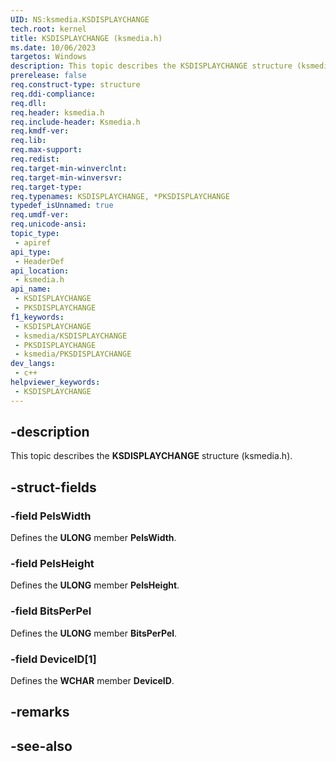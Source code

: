 ```yaml
---
UID: NS:ksmedia.KSDISPLAYCHANGE
tech.root: kernel
title: KSDISPLAYCHANGE (ksmedia.h)
ms.date: 10/06/2023
targetos: Windows
description: This topic describes the KSDISPLAYCHANGE structure (ksmedia.h).
prerelease: false
req.construct-type: structure
req.ddi-compliance: 
req.dll: 
req.header: ksmedia.h
req.include-header: Ksmedia.h
req.kmdf-ver: 
req.lib: 
req.max-support: 
req.redist: 
req.target-min-winverclnt: 
req.target-min-winversvr: 
req.target-type: 
req.typenames: KSDISPLAYCHANGE, *PKSDISPLAYCHANGE
typedef_isUnnamed: true
req.umdf-ver: 
req.unicode-ansi: 
topic_type:
 - apiref
api_type:
 - HeaderDef
api_location:
 - ksmedia.h
api_name:
 - KSDISPLAYCHANGE
 - PKSDISPLAYCHANGE
f1_keywords:
 - KSDISPLAYCHANGE
 - ksmedia/KSDISPLAYCHANGE
 - PKSDISPLAYCHANGE
 - ksmedia/PKSDISPLAYCHANGE
dev_langs:
 - c++
helpviewer_keywords:
 - KSDISPLAYCHANGE
---
```


## -description

This topic describes the **KSDISPLAYCHANGE** structure (ksmedia.h).

## -struct-fields

### -field PelsWidth

Defines the **ULONG** member **PelsWidth**.

### -field PelsHeight

Defines the **ULONG** member **PelsHeight**.

### -field BitsPerPel

Defines the **ULONG** member **BitsPerPel**.

### -field DeviceID[1]

Defines the **WCHAR** member **DeviceID**.

## -remarks

## -see-also
